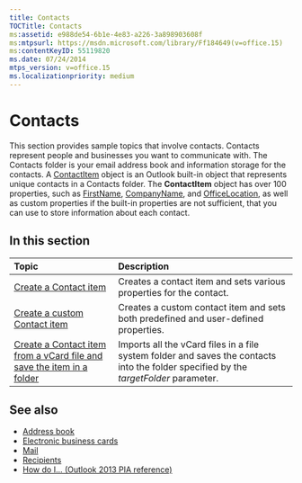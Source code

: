 ```yaml
---
title: Contacts
TOCTitle: Contacts
ms:assetid: e988de54-6b1e-4e83-a226-3a898903608f
ms:mtpsurl: https://msdn.microsoft.com/library/Ff184649(v=office.15)
ms:contentKeyID: 55119820
ms.date: 07/24/2014
mtps_version: v=office.15
ms.localizationpriority: medium
---
```


# Contacts

This section provides sample topics that involve contacts. Contacts represent people and businesses you want to communicate with. The Contacts folder is your email address book and information storage for the contacts. A [ContactItem](https://msdn.microsoft.com/library/bb644956\(v=office.15\)) object is an Outlook built-in object that represents unique contacts in a Contacts folder. The **ContactItem** object has over 100 properties, such as [FirstName](https://msdn.microsoft.com/library/bb652965\(v=office.15\)), [CompanyName](https://msdn.microsoft.com/library/bb610212\(v=office.15\)), and [OfficeLocation](https://msdn.microsoft.com/library/bb647145\(v=office.15\)), as well as custom properties if the built-in properties are not sufficient, that you can use to store information about each contact.

## In this section

|Topic|Description|
|:----|:----------|
|[Create a Contact item](how-to-create-a-contact-item.md)  |Creates a contact item and sets various properties for the contact.|
|[Create a custom Contact item](how-to-create-a-custom-contact-item.md)  |Creates a custom contact item and sets both predefined and user-defined properties.|
|[Create a Contact item from a vCard file and save the item in a folder](how-to-create-a-contact-item-from-a-vcard-file-and-save-the-item-in-a-folder.md)  |Imports all the vCard files in a file system folder and saves the contacts into the folder specified by the *targetFolder* parameter.|

## See also

- [Address book](address-book.md)
- [Electronic business cards](electronic-business-cards.md)
- [Mail](mail.md)
- [Recipients](recipients.md)
- [How do I... (Outlook 2013 PIA reference)](how-do-i-outlook-2013-pia-reference.md)

